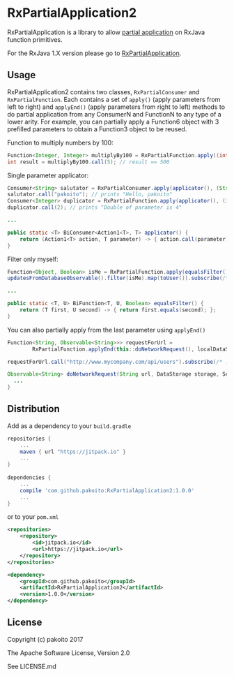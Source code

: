 # RxPartialApplication2

RxPartialApplication is a library to allow [partial application](https://en.wikipedia.org/wiki/Partial_application) on RxJava function primitives.

For the RxJava 1.X version please go to [RxPartialApplication](https://github.com/pakoito/RxPartialApplication).

## Usage

RxPartialApplication2 contains two classes, `RxPartialConsumer` and `RxPartialFunction`. Each contains a set of `apply()` (apply parameters from left to right) and `applyEnd()` (apply parameters from right to left) methods to do partial application from any ConsumerN and FunctionN to any type of a lower arity. For example, you can partially apply a Function6 object with 3 prefilled parameters to obtain a Function3 object to be reused.

Function to multiply numbers by 100:
```java
Function<Integer, Integer> multiplyBy100 = RxPartialFunction.apply((int first, int second) -> { return first * second; }, 100);
int result = multiplyBy100.call(5); // result == 500
```

Single parameter applicator:
```java
Consumer<String> salutator = RxPartialConsumer.apply(applicator(), (String parameter) -> { System.out.println("Hello, " + parameter); } );
salutator.call("pakoito"); // prints "Hello, pakoito"
Consumer<Integer> duplicator = RxPartialFunction.apply(applicator(), (int parameter) -> { System.out.println("Double of parameter is " + 2 * parameter); } );
duplicator.call(2); // prints "Double of parameter is 4"

...

public static <T> BiConsumer<Action1<T>, T> applicator() {
    return (Action1<T> action, T parameter) -> { action.call(parameter); };
}
```

Filter only myself:
```java
Function<Object, Boolean> isMe = RxPartialFunction.apply(equalsFilter(), myUser);
updatesFromDatabaseObservable().filter(isMe).map(toUser()).subscribe(/* ... */);

...

public static <T, U> BiFunction<T, U, Boolean> equalsFilter() {
    return (T first, U second) -> { return first.equals(second); };
}
```

You can also partially apply from the last parameter using `applyEnd()`

```java
Function<String, Observable<String>>> requestForUrl =
        RxPartialFunction.applyEnd(this::doNetworkRequest(), localDataStorage, ServerInfo.default(), RetrofitRequest.getInstance());

requestForUrl.call("http://www.mycompany.com/api/users").subscribe(/* ... */);

Observable<String> doNetworkRequest(String url, DataStorage storage, ServerInformation server, HttpClient client){
  ...
}
```

## Distribution

Add as a dependency to your `build.gradle`
```groovy
repositories {
    ...
    maven { url "https://jitpack.io" }
    ...
}
    
dependencies {
    ...
    compile 'com.github.pakoito:RxPartialApplication2:1.0.0'
    ...
}
```
or to your `pom.xml`

```xml
<repositories>
    <repository>
        <id>jitpack.io</id>
        <url>https://jitpack.io</url>
    </repository>
</repositories>

<dependency>
    <groupId>com.github.pakoito</groupId>
    <artifactId>RxPartialApplication2</artifactId>
    <version>1.0.0</version>
</dependency>
```

## License

Copyright (c) pakoito 2017

The Apache Software License, Version 2.0

See LICENSE.md
